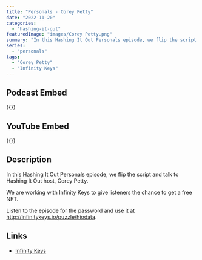 ```yaml
---
title: "Personals - Corey Petty"
date: "2022-11-20"
categories: 
  - "hashing-it-out"
featuredImage: "images/Corey Petty.png"
summary: "In this Hashing It Out Personals episode, we flip the script and talk to Hashing It Out host, Corey Petty."
series:
  - "personals"
tags:
  - "Corey Petty"
  - "Infinity Keys"
---
```


## Podcast Embed
{{<podcast-embed url="https://embed.sounder.fm/play/492846">}}

## YouTube Embed
{{<youtube zOQfC87eCS8>}}

## Description
In this Hashing It Out Personals episode, we flip the script and talk to Hashing It Out host, Corey Petty.

We are working with Infinity Keys to give listeners the chance to get a free NFT. 

Listen to the episode for the password and use it at http://infinitykeys.io/puzzle/hiodata.

## Links 
- [Infinity Keys](https://www.infinitykeys.io/puzzle/hiodata)
